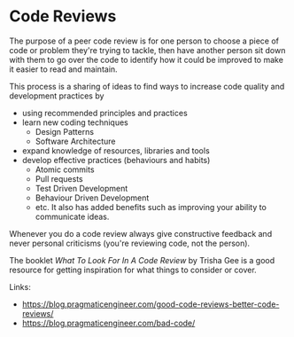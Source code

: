 # Code Reviews

The purpose of a peer code review is for one person to choose a piece of code or problem they're trying to tackle,
then have another person sit down with them to go over the code to identify how it could be improved to make it easier to read and maintain.

This process is a sharing of ideas to find ways to increase code quality and development practices by
 - using recommended principles and practices
 - learn new coding techniques
   - Design Patterns
   - Software Architecture
 - expand knowledge of resources, libraries and tools
 - develop effective practices (behaviours and habits)
   - Atomic commits
   - Pull requests
   - Test Driven Development
   - Behaviour Driven Development
   - etc.
It also has added benefits such as improving your ability to communicate ideas.

Whenever you do a code review always give constructive feedback and never personal criticisms (you're reviewing code, not the person).

The booklet _What To Look For In A Code Review_ by Trisha Gee is a good resource for getting inspiration for what things to consider or cover.

Links:  
- https://blog.pragmaticengineer.com/good-code-reviews-better-code-reviews/
- https://blog.pragmaticengineer.com/bad-code/
